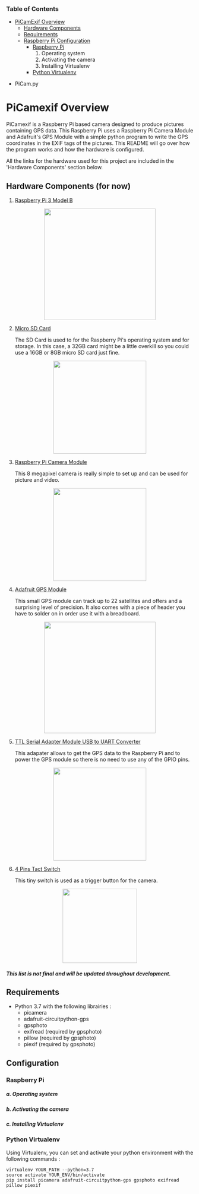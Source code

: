 ### Table of Contents
- [PiCamExif Overview](#PiCam-Overview)
  * [Hardware Components](#Hardware-Components)
  * [Requirements](#Requirements)
  * [Raspberry Pi Configuration](#Raspberry-Pi-Configuration)
    * [Raspberry Pi](#Raspberry-Pi)
      1. Operating system
      2. Activating the camera
      3. Installing Virtualenv
    * [Python Virtualenv](#Python-Virtualenv)

* PiCam.py


# PiCamexif Overview
PiCamexif is a Raspberry Pi based camera designed to produce pictures containing GPS data. This Raspberry Pi uses a Raspberry Pi Camera Module and Adafruit's GPS Module with a simple python program to write the GPS coordinates in the EXIF tags of the pictures.
This README will go over how the program works and how the hardware is configured. 

All the links for the hardware used for this project are included in the 'Hardware Components' section below. 

## Hardware Components (for now)
1. [Raspberry Pi 3 Model B](https://www.raspberrypi.org/products/raspberry-pi-3-model-b/)

<p align="center">
  <img src="https://www.raspberrypi.org/homepage-9df4b/static/0ac033e17962a041a898d92057e60def/052d8/67d8fcc5b2796665a45f61a2e8a5bb7f10cdd3f5_raspberry-pi-3-1-1619x1080.jpg" width="300">
</p>

2. [Micro SD Card](https://www.samsung.com/us/computing/memory-storage/memory-cards/microsdhc-evo-plus-memory-card-w--adapter-32gb--2017-model--mb-mc32ga-am/)

    The SD Card is used to for the Raspberry Pi's operating system and for storage. In this case, a 32GB card might be a little overkill so you could use a 16GB or 8GB micro SD card just fine. 

<p align="center">
  <img src="https://image-us.samsung.com/SamsungUS/home/computing/memory-and-storage/memory-cards/pd/mb-mc32ga-am/gallery-v2/MB-MC32GA_001_Front_red.jpg?$product-details-jpg$" width="250">
</p>

3. [Raspberry Pi Camera Module](https://www.raspberrypi.org/products/camera-module-v2/)

    This 8 megapixel camera is really simple to set up and can be used for picture and video.

<p align="center">
  <img src="https://ae01.alicdn.com/kf/HTB1UmwlgwMPMeJjy1Xbq6AwxVXar/Raspberry-Pi-Camera-Module-V2-Original-RPI-3-Camera-Official-camera-V2-8MP-1080P30.jpg" width="250">
</p>

4. [Adafruit GPS Module](https://www.adafruit.com/product/746)

    This small GPS module can track up to 22 satellites and offers and a surprising level of precision. It also comes with a piece of header you have to solder on in order use it with a breadboard.

<p align="center">
  <img src="https://external-content.duckduckgo.com/iu/?u=http%3A%2F%2Fimages.esellerpro.com%2F2457%2FI%2F31%2Fadafruit-ultimate-gps-breakout.jpg&f=1&nofb=1" width="300">
</p>

5. [TTL Serial Adapter Module USB to UART Converter](https://www.aliexpress.com/item/32774943192.html)

    This adapater allows to get the GPS data to the Raspberry Pi and to power the GPS module so there is no need to use any of the GPIO pins.

<p align="center">
  <img src="https://external-content.duckduckgo.com/iu/?u=http%3A%2F%2Fimg.dxcdn.com%2Fproductimages%2Fsku_443779_1.jpg&f=1&nofb=1" width="250">
</p>

6. [4 Pins Tact Switch](https://grobotronics.com/tact-switch-6x6mm-5mm-4pins.html)

    This tiny switch is used as a trigger button for the camera.

<p align="center">
  <img src="https://grobotronics.com/images/thumbnails/350/350/detailed/1/Tact_Switch__48812_zoom.jpg" width="200">
</p>

##### This list is not final and will be updated throughout development.

## Requirements
* Python 3.7 with the following librairies :
  - picamera
  - adafruit-circuitpython-gps
  - gpsphoto
  - exifread (required by gpsphoto)
  - pillow (required by gpsphoto)
  - piexif (required by gpsphoto)
  
## Configuration

### Raspberry Pi

##### a. Operating system

##### b. Activating the camera

##### c. Installing Virtualenv

### Python Virtualenv
Using Virtualenv, you can set and activate your python environment with the following commands :
```shell
virtualenv YOUR_PATH --python=3.7
source activate YOUR_ENV/bin/activate
pip install picamera adafruit-circuitpython-gps gpsphoto exifread pillow piexif
```
